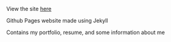View the site [here](https://diningroomchair.github.io/)

Github Pages website made using Jekyll

Contains my portfolio, resume, and some information about me